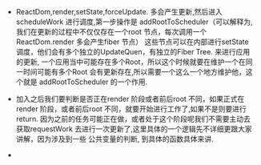 *  ReactDom,render,setState,forceUpdate. 多会产生更新,然后进入scheduleWork 进行调度,第一步操作是 addRootToScheduler（可以解释为,我们在更新的过程中不仅仅存在一个root 节点，每次调用一个ReactDom.render 多会产生fiber 节点） 这些节点可以在内部进行setState 调度，他们会有多个独立的UpdateQuen，有独立的Fiber Tree. 来进行应用的更新, 一个应用当中可能存在多个Root，所以这个时候就要在维护一个在同一时间可能有多个Root 会有更新存在,所以需要一个这么一个地方维护他，这个就是 addRootToScheduler 的一个作用.

* 加入之后我们要判断是否正在render 阶段或者前后root 不同，如果正式在render 阶段，或者前后root 不同，就要开始进行工作了,如果不是则要进行return.
因为之前的任务可能正在做，或者处于这个阶段呢我们不需要主动去获取requestWork 去进行一次更新了,这里具体的一个逻辑先不详细更跟大家讲解，因为涉及到一些
公共变量的判断, 到具体的函数具体来讲.

* 